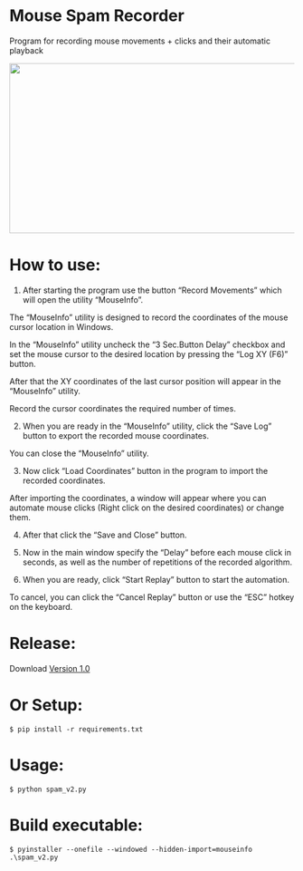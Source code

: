 # Mouse Spam Recorder

Program for recording mouse movements + clicks and their automatic playback

<img src="https://i.imgur.com/7e5DCqF.jpeg" width="700" height="300"/>

# How to use:
1. After starting the program use the button “Record Movements” which will open the utility “MouseInfo”.

The “MouseInfo” utility is designed to record the coordinates of the mouse cursor location in Windows.

In the “MouseInfo” utility uncheck the “3 Sec.Button Delay” checkbox and set the mouse cursor to the desired location by pressing the “Log XY (F6)” button.

After that the XY coordinates of the last cursor position will appear in the “MouseInfo” utility. 

Record the cursor coordinates the required number of times. 

2. When you are ready in the “MouseInfo” utility, click the “Save Log” button to export the recorded mouse coordinates. 

You can close the “MouseInfo” utility. 

3. Now click “Load Coordinates” button in the program to import the recorded coordinates. 

After importing the coordinates, a window will appear where you can automate mouse clicks (Right click on the desired coordinates) or change them. 

4. After that click the “Save and Close” button. 

5. Now in the main window specify the “Delay” before each mouse click in seconds, as well as the number of repetitions of the recorded algorithm.

6. When you are ready, click “Start Replay” button to start the automation.

To cancel, you can click the “Cancel Replay” button or use the “ESC” hotkey on the keyboard.

# Release:
Download [Version 1.0](https://github.com/Gnomee1337/mouse-spam-recorder/releases/tag/v1.0)

# Or Setup:
```
$ pip install -r requirements.txt
```

# Usage:
```
$ python spam_v2.py
```

# Build executable:
```
$ pyinstaller --onefile --windowed --hidden-import=mouseinfo .\spam_v2.py
```
